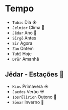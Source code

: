 # Tempo

-   `Tubis` Dia ☀️
-   `Jelmior` Clima 🌙
-   `Jēdar` Ano 🌊
-   `Sīrgō` Antes
-   `Sīr` Agora
-   `Zān` Ontem
-   `Tubī` Hoje
-   `Drūr` Amanhã

## Jēdar - Estações 🌙

-   `Kiōs` Primavera ☀️
-   `Jaedos` Verão ☀️
-   `Iosrūlirion` Outono 🌱
-   `Sōnar` Inverno 🌙

